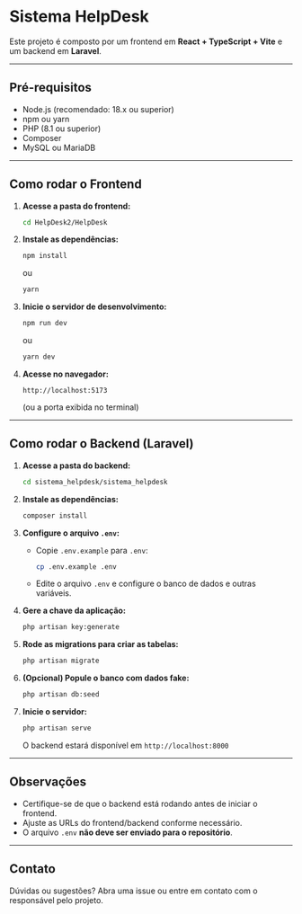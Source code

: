 # Sistema HelpDesk

Este projeto é composto por um frontend em **React + TypeScript + Vite** e um backend em **Laravel**.

---

## Pré-requisitos

- Node.js (recomendado: 18.x ou superior)
- npm ou yarn
- PHP (8.1 ou superior)
- Composer
- MySQL ou MariaDB

---

## Como rodar o Frontend

1. **Acesse a pasta do frontend:**
   ```sh
   cd HelpDesk2/HelpDesk
   ```

2. **Instale as dependências:**
   ```sh
   npm install
   ```
   ou
   ```sh
   yarn
   ```

3. **Inicie o servidor de desenvolvimento:**
   ```sh
   npm run dev
   ```
   ou
   ```sh
   yarn dev
   ```

4. **Acesse no navegador:**
   ```
   http://localhost:5173
   ```
   (ou a porta exibida no terminal)

---

## Como rodar o Backend (Laravel)

1. **Acesse a pasta do backend:**
   ```sh
   cd sistema_helpdesk/sistema_helpdesk
   ```

2. **Instale as dependências:**
   ```sh
   composer install
   ```

3. **Configure o arquivo `.env`:**
   - Copie `.env.example` para `.env`:
     ```sh
     cp .env.example .env
     ```
   - Edite o arquivo `.env` e configure o banco de dados e outras variáveis.

4. **Gere a chave da aplicação:**
   ```sh
   php artisan key:generate
   ```

5. **Rode as migrations para criar as tabelas:**
   ```sh
   php artisan migrate
   ```

6. **(Opcional) Popule o banco com dados fake:**
   ```sh
   php artisan db:seed
   ```

7. **Inicie o servidor:**
   ```sh
   php artisan serve
   ```
   O backend estará disponível em `http://localhost:8000`

---

## Observações

- Certifique-se de que o backend está rodando antes de iniciar o frontend.
- Ajuste as URLs do frontend/backend conforme necessário.
- O arquivo `.env` **não deve ser enviado para o repositório**.

---

## Contato

Dúvidas ou sugestões? Abra uma issue ou entre em contato com o responsável pelo projeto.
